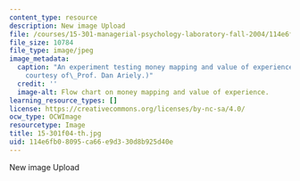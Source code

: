 ```yaml
---
content_type: resource
description: New image Upload
file: /courses/15-301-managerial-psychology-laboratory-fall-2004/114e6fb08095ca66e9d330d8b925d40e_15-301f04-th.jpg
file_size: 10784
file_type: image/jpeg
image_metadata:
  caption: "An experiment testing money mapping and value of experience. (Image\_\
    courtesy of\_Prof. Dan Ariely.)"
  credit: ''
  image-alt: Flow chart on money mapping and value of experience.
learning_resource_types: []
license: https://creativecommons.org/licenses/by-nc-sa/4.0/
ocw_type: OCWImage
resourcetype: Image
title: 15-301f04-th.jpg
uid: 114e6fb0-8095-ca66-e9d3-30d8b925d40e
---
```

New image Upload